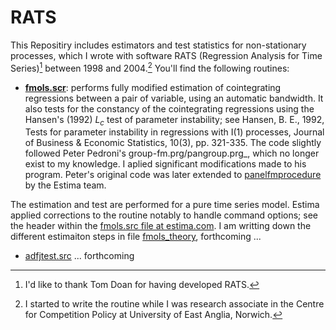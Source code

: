 # RATS

This Repositiry includes estimators and test statistics for non-stationary processes, which I wrote with software RATS (Regression Analysis for Time Series)[^1] between 1998 and 2004.[^2] You'll find the following routines:

- [__fmols.scr__](fmols.src): performs fully modified estimation of cointegrating regressions between a pair of variable, using an automatic bandwidth. It also tests for the constancy of the cointegrating regressions using the Hansen's (1992) $L_c$ test of parameter instability; see Hansen, B. E., 1992, Tests for parameter instability in regressions with I(1) processes, Journal of Business & Economic Statistics, 10(3), pp. 321-335. The code slightly followed Peter Pedroni's group-fm.prg/pangroup.prg_, which no longer exist to my knowledge. I aplied significant modifications made to his program. Peter's original code was later extended to [panelfmprocedure](https://estima.com/webhelp/topics/panelfmprocedure.html) by the Estima team. 

The estimation and test are performed for a pure time series model. Estima applied corrections to the routine notably to handle command options; see the header within the [fmols.src file at estima.com](https://www.estima.com/procs_perl/fmols.src). I am writting down the different estimaiton steps in file [fmols_theory](fmols_theory.md), forthcoming ...
- [adfjtest.src](adfjtest.src) ... forthcoming

[^1]: I'd like to thank Tom Doan for having developed RATS.

[^2]: I started to write the routine while I was research associate in the Centre for Competition Policy at University of East Anglia, Norwich.
